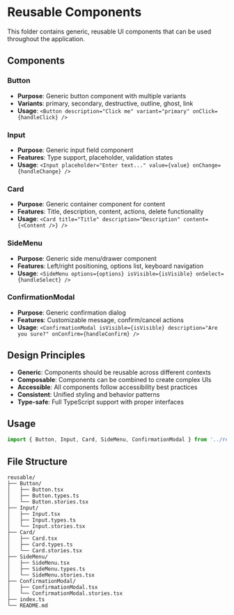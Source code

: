 # Reusable Components

This folder contains generic, reusable UI components that can be used throughout the application.

## Components

### Button

- **Purpose**: Generic button component with multiple variants
- **Variants**: primary, secondary, destructive, outline, ghost, link
- **Usage**: `<Button description="Click me" variant="primary" onClick={handleClick} />`

### Input

- **Purpose**: Generic input field component
- **Features**: Type support, placeholder, validation states
- **Usage**: `<Input placeholder="Enter text..." value={value} onChange={handleChange} />`

### Card

- **Purpose**: Generic container component for content
- **Features**: Title, description, content, actions, delete functionality
- **Usage**: `<Card title="Title" description="Description" content={<Content />} />`

### SideMenu

- **Purpose**: Generic side menu/drawer component
- **Features**: Left/right positioning, options list, keyboard navigation
- **Usage**: `<SideMenu options={options} isVisible={isVisible} onSelect={handleSelect} />`

### ConfirmationModal

- **Purpose**: Generic confirmation dialog
- **Features**: Customizable message, confirm/cancel actions
- **Usage**: `<ConfirmationModal isVisible={isVisible} description="Are you sure?" onConfirm={handleConfirm} />`

## Design Principles

- **Generic**: Components should be reusable across different contexts
- **Composable**: Components can be combined to create complex UIs
- **Accessible**: All components follow accessibility best practices
- **Consistent**: Unified styling and behavior patterns
- **Type-safe**: Full TypeScript support with proper interfaces

## Usage

```typescript
import { Button, Input, Card, SideMenu, ConfirmationModal } from '../reusable';
```

## File Structure

```
reusable/
├── Button/
│   ├── Button.tsx
│   ├── Button.types.ts
│   └── Button.stories.tsx
├── Input/
│   ├── Input.tsx
│   ├── Input.types.ts
│   └── Input.stories.tsx
├── Card/
│   ├── Card.tsx
│   ├── Card.types.ts
│   └── Card.stories.tsx
├── SideMenu/
│   ├── SideMenu.tsx
│   ├── SideMenu.types.ts
│   └── SideMenu.stories.tsx
├── ConfirmationModal/
│   ├── ConfirmationModal.tsx
│   └── ConfirmationModal.stories.tsx
├── index.ts
└── README.md
```
